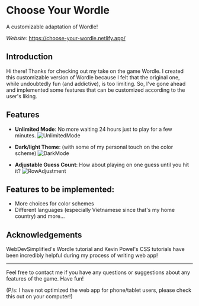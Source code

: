 # Choose Your Wordle
A customizable adaptation of Wordle!

_Website:_ https://choose-your-wordle.netlify.app/

## Introduction
Hi there! Thanks for checking out my take on the game Wordle. I created this customizable version of Wordle because I felt that the original one, while undoubtedly fun (and addictive), is too limiting. So, I've gone ahead and implemented some features that can be customized according to the user's liking.

## Features
- **Unlimited Mode**: No more waiting 24 hours just to play for a few minutes.
![UnlimitedMode](https://user-images.githubusercontent.com/93021862/171054082-a2b06746-2643-41b1-874a-273902277169.gif)

- **Dark/light Theme**: (with some of my personal touch on the color scheme)
![DarkMode](https://user-images.githubusercontent.com/93021862/171054460-ca216f49-7a07-4fc6-9649-dbc94158d922.gif)

- **Adjustable Guess Count**: How about playing on one guess until you hit it?
![RowAdjustment](https://user-images.githubusercontent.com/93021862/171054629-c91e1640-c7d1-4c23-9e3d-87e2d04f989a.gif)

## Features to be implemented:
- More choices for color schemes
- Different languages (especially Vietnamese since that's my home country)
and more...

## Acknowledgements
WebDevSimplified's Wordle tutorial and Kevin Powel's CSS tutorials have been incredibly helpful during my process of writing web app!

---

Feel free to contact me if you have any questions or suggestions about any features of the game. Have fun!

(P/s: I have not optimized the web app for phone/tablet users, please check this out on your computer!)
